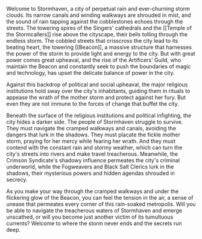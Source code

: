 Welcome to Stormhaven, a city of perpetual rain and ever-churning storm clouds. Its narrow canals and winding walkways are shrouded in mist, and the sound of rain tapping against the cobblestones echoes through the streets. The towering spires of the Singers' cathedrals and the [[Temple of the Stormcallers]] rise above the cityscape, their bells tolling through the endless storm. The cobbled streets that crisscross the city lead to its beating heart, the towering [[Beacon]], a massive structure that harnesses the power of the storm to provide light and energy to the city. But with great power comes great upheaval, and the rise of the Artificers' Guild, who maintain the Beacon and constantly seek to push the boundaries of magic and technology, has upset the delicate balance of power in the city.

Against this backdrop of political and social upheaval, the major religious institutions hold sway over the city's inhabitants, guiding them in rituals to appease the wrath of the mother storm and protect against her fury. But even they are not immune to the forces of change that buffet the city.

Beneath the surface of the religious institutions and political infighting, the city hides a darker side. The people of Stormhaven struggle to survive. They must navigate the cramped walkways and canals, avoiding the dangers that lurk in the shadows. They must placate the fickle mother storm, praying for her mercy while fearing her wrath. And they must contend with the constant rain and stormy weather, which can turn the city's streets into rivers and make travel treacherous. Meanwhile, the Crimson Syndicate's shadowy influence permeates the city's criminal underworld, while the Fogweavers and Black Salt Clerics lurk in the shadows, their mysterious powers and hidden agendas shrouded in secrecy.

As you make your way through the cramped walkways and under the flickering glow of the Beacon, you can feel the tension in the air, a sense of unease that permeates every corner of this rain-soaked metropolis. Will you be able to navigate the treacherous waters of Stormhaven and emerge unscathed, or will you become just another victim of its tumultuous currents? Welcome to where the storm never ends and the secrets run deep.
